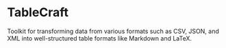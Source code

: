 # TableCraft
Toolkit for transforming data from various formats such as CSV, JSON, and XML into well-structured table formats like Markdown and LaTeX.
